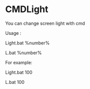 # CMDLight
You can change screen light with cmd


Usage : 

Light.bat %number%

L.bat %number%


For example:

Light.bat 100

L.bat 100
